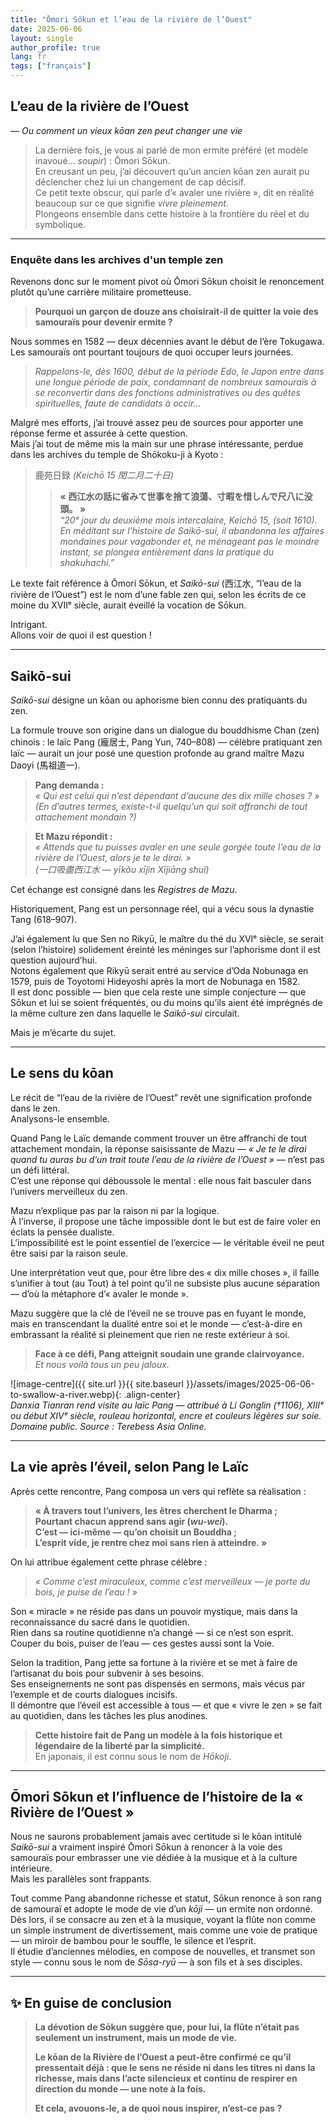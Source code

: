 ```yaml
---
title: "Ōmori Sōkun et l’eau de la rivière de l’Ouest"
date: 2025-06-06
layout: single
author_profile: true
lang: fr
tags: ["français"]
---
```


## L’eau de la rivière de l’Ouest  
*— Ou comment un vieux kōan zen peut changer une vie*

> La dernière fois, je vous ai parlé de mon ermite préféré (et modèle inavoué… *soupir*) : Ōmori Sōkun.    
> En creusant un peu, j’ai découvert qu’un ancien kōan zen aurait pu déclencher chez lui un changement de cap décisif.  
> Ce petit texte obscur, qui parle d’« avaler une rivière », dit en réalité beaucoup sur ce que signifie *vivre pleinement*.  
> Plongeons ensemble dans cette histoire à la frontière du réel et du symbolique.

---

### Enquête dans les archives d'un temple zen
 
Revenons donc sur le moment pivot où Ōmori Sōkun choisit le renoncement plutôt qu’une carrière militaire prometteuse.

> **Pourquoi un garçon de douze ans choisirait-il de quitter la voie des samouraïs pour devenir ermite ?**

Nous sommes en 1582 — deux décennies avant le début de l’ère Tokugawa. Les samouraïs ont pourtant toujours de quoi occuper leurs journées.

> *Rappelons-le, dès 1600, début de la période Edo, le Japon entre dans une longue période de paix, condamnant de nombreux samouraïs à se reconvertir dans des fonctions administratives ou des quêtes spirituelles, faute de candidats à occir…*

Malgré mes efforts, j’ai trouvé assez peu de sources pour apporter une réponse ferme et assurée à cette question.  
Mais j’ai tout de même mis la main sur une phrase intéressante, perdue dans les archives du temple de Shōkoku-ji à Kyoto :

> 鹿苑日録 *(Keichō 15 閏二月二十日)*  
> > **« 西江水の話に省みて世事を捨て浪蕩、寸暇を惜しんで尺八に没頭。 »**  
> > *“20ᵉ jour du deuxième mois intercalaire, Keichō 15, (soit 1610).*  
> > *En méditant sur l’histoire de Saikō-sui, il abandonna les affaires mondaines pour vagabonder et, ne ménageant pas le moindre instant, se plongea entièrement dans la pratique du shakuhachi.”*

Le texte fait référence à Ōmori Sōkun, et *Saikō-sui* (西江水, “l’eau de la rivière de l’Ouest”) est le nom d’une fable zen qui, selon les écrits de ce moine du XVIIᵉ siècle, aurait éveillé la vocation de Sōkun.

Intrigant.  
Allons voir de quoi il est question !

---

## Saikō-sui

*Saikō-sui* désigne un kōan ou aphorisme bien connu des pratiquants du zen.

La formule trouve son origine dans un dialogue du bouddhisme Chan (zen) chinois : le laïc Pang (龐居士, Pang Yun, 740–808) — célèbre pratiquant zen laïc — aurait un jour posé une question profonde au grand maître Mazu Daoyi (馬祖道一).

> **Pang demanda :**  
> *« Qui est celui qui n’est dépendant d’aucune des dix mille choses ? »*  
> *(En d’autres termes, existe-t-il quelqu’un qui soit affranchi de tout attachement mondain ?)*

> **Et Mazu répondit :**  
> *« Attends que tu puisses avaler en une seule gorgée toute l’eau de la rivière de l’Ouest, alors je te le dirai. »*  
> *(一口吸盡西江水 — yīkǒu xījìn Xījiāng shuǐ)*

Cet échange est consigné dans les *Registres de Mazu*.

Historiquement, Pang est un personnage réel, qui a vécu sous la dynastie Tang (618–907).

J’ai également lu que Sen no Rikyū, le maître du thé du XVIᵉ siècle, se serait (selon l’histoire) solidement éreinté les méninges sur l’aphorisme dont il est question aujourd’hui.  
Notons également que Rikyū serait entré au service d’Oda Nobunaga en 1579, puis de Toyotomi Hideyoshi après la mort de Nobunaga en 1582.  
Il est donc possible — bien que cela reste une simple conjecture — que Sōkun et lui se soient fréquentés, ou du moins qu’ils aient été imprégnés de la même culture zen dans laquelle le *Saikō-sui* circulait.

Mais je m’écarte du sujet.

---

## Le sens du kōan

Le récit de “l’eau de la rivière de l’Ouest” revêt une signification profonde dans le zen.  
Analysons-le ensemble.

Quand Pang le Laïc demande comment trouver un être affranchi de tout attachement mondain, la réponse saisissante de Mazu — *« Je te le dirai quand tu auras bu d’un trait toute l’eau de la rivière de l’Ouest »* — n’est pas un défi littéral.  
C’est une réponse qui déboussole le mental : elle nous fait basculer dans l’univers merveilleux du zen.

Mazu n’explique pas par la raison ni par la logique.  
À l’inverse, il propose une tâche impossible dont le but est de faire voler en éclats la pensée dualiste.  
L’impossibilité est le point essentiel de l’exercice — le véritable éveil ne peut être saisi par la raison seule.

Une interprétation veut que, pour être libre des « dix mille choses », il faille s’unifier à tout (au Tout) à tel point qu’il ne subsiste plus aucune séparation — d’où la métaphore d’« avaler le monde ».

Mazu suggère que la clé de l’éveil ne se trouve pas en fuyant le monde, mais en transcendant la dualité entre soi et le monde — c’est-à-dire en embrassant la réalité si pleinement que rien ne reste extérieur à soi.

> **Face à ce défi, Pang atteignit soudain une grande clairvoyance.**  
> *Et nous voilà tous un peu jaloux.*

![image-centre]({{ site.url }}{{ site.baseurl }}/assets/images/2025-06-06-to-swallow-a-river.webp){: .align-center}  
*Danxia Tianran rend visite au laïc Pang — attribué à Li Gonglin (†1106), XIIIᵉ ou début XIVᵉ siècle, rouleau horizontal, encre et couleurs légères sur soie. Domaine public. Source : Terebess Asia Online.*

---

## La vie après l’éveil, selon Pang le Laïc

Après cette rencontre, Pang composa un vers qui reflète sa réalisation :

> **« À travers tout l’univers, les êtres cherchent le Dharma ;  
> Pourtant chacun apprend sans agir (*wu-wei*).  
> C’est — ici-même — qu’on choisit un Bouddha ;  
> L’esprit vide, je rentre chez moi sans rien à atteindre. »**

On lui attribue également cette phrase célèbre :

> *« Comme c’est miraculeux, comme c’est merveilleux — je porte du bois, je puise de l’eau ! »*

Son « miracle » ne réside pas dans un pouvoir mystique, mais dans la reconnaissance du sacré dans le quotidien.  
Rien dans sa routine quotidienne n’a changé — si ce n’est son esprit.  
Couper du bois, puiser de l’eau — ces gestes aussi sont la Voie.

Selon la tradition, Pang jette sa fortune à la rivière et se met à faire de l’artisanat du bois pour subvenir à ses besoins.  
Ses enseignements ne sont pas dispensés en sermons, mais vécus par l’exemple et de courts dialogues incisifs.  
Il démontre que l’éveil est accessible à tous — et que « vivre le zen » se fait au quotidien, dans les tâches les plus anodines.

> **Cette histoire fait de Pang un modèle à la fois historique et légendaire de la liberté par la simplicité.**  
> En japonais, il est connu sous le nom de *Hōkoji*.

---

## Ōmori Sōkun et l’influence de l’histoire de la « Rivière de l’Ouest »

Nous ne saurons probablement jamais avec certitude si le kōan intitulé *Saikō-sui* a vraiment inspiré Ōmori Sōkun à renoncer à la voie des samouraïs pour embrasser une vie dédiée à la musique et à la culture intérieure.  
Mais les parallèles sont frappants.

Tout comme Pang abandonne richesse et statut, Sōkun renonce à son rang de samouraï et adopte le mode de vie d’un *kōji* — un ermite non ordonné.  
Dès lors, il se consacre au zen et à la musique, voyant la flûte non comme un simple instrument de divertissement, mais comme une voie de pratique — un miroir de bambou pour le souffle, le silence et l’esprit.  
Il étudie d’anciennes mélodies, en compose de nouvelles, et transmet son style — connu sous le nom de *Sōsa-ryū* — à son fils et à ses disciples.

---

## ✨ En guise de conclusion

> **La dévotion de Sōkun suggère que, pour lui, la flûte n’était pas seulement un instrument, mais un mode de vie.**  
>  
> **Le kōan de la Rivière de l’Ouest a peut-être confirmé ce qu’il pressentait déjà : que le sens ne réside ni dans les titres ni dans la richesse, mais dans l’acte silencieux et continu de respirer en direction du monde — une note à la fois.**  
>  
> **Et cela, avouons-le, a de quoi nous inspirer, n’est-ce pas ?**
